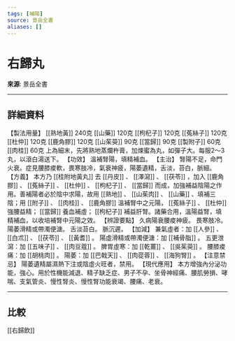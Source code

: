 ```yaml
---
tags: [補陽]
source: 景岳全書
aliases: []
---
```


# 右歸丸

**來源**: 景岳全書  

---

## 詳細資料
【製法用量】 [[熟地黃]] 240克 [[山藥]] 120克 [[枸杞子]] 120克 [[菟絲子]] 120克 [[杜仲]] 120克 [[鹿角膠]] 120克 [[山茱萸]] 90克 [[當歸]] 90克 [[製附子]] 60克 [[肉桂]] 60克
上為細末，先將熟地蒸爛杵膏，加煉蜜為丸，如彈子大。每服2～3丸，以滾白湯送下。
【功效】
溫補腎陽，填精補血。
【主治】
腎陽不足，命門火衰。症見腰膝痠軟，畏寒肢冷，氣衰神疲，陽萎遺精，舌淡，苔白，脈細。
【方義】
本方乃 [[桂附地黃丸]] 去 [[丹皮]] 、 [[澤瀉]] 、 [[茯苓]] ，加入 [[鹿角膠]] 、 [[菟絲子]] 、 [[杜仲]] 、 [[枸杞子]] 、 [[當歸]] 而成，加強補益陰陽之作用。善補陽者必於陰中求陽，故用 [[熟地]] 、 [[山茱肉]] 、 [[山藥]] 、填補三陰；用 [[附子]] 、 [[肉桂]] 、 [[鹿角膠]] 溫補腎中之元陽， [[菟絲子]] 、 [[杜仲]] 強腰益精； [[當歸]] 養血補虛； [[枸杞子]] 補益肝腎。諸藥合用，溫陽益腎，填精補血，以收培補腎中元陽之效。
【辨證要點】
久病陽衰腰痠神疲。
畏寒肢冷。
陽萎滑精或帶濁便溏。
舌淡苔白。
脈沉遲。
【加減】
兼氣虛者：加 [[人參]] 、 [[白朮]] 、 [[茯苓]] 、 [[黃耆]] 。
陽虛滑精或帶濁便溏：加 [[補骨脂]] 。
五更泄瀉：加 [[五味子]] 、 [[肉豆蔻]] 。
脾胃虛寒：加 [[乾薑]] 、 [[吳茱萸]] 。
腰膝痠痛：加 [[胡桃肉]] 。
陽萎：加 [[巴戟天]] 、 [[肉蓯蓉]] 、 [[海狗腎]] 。
【注意禁忌】
陽萎遺精屬濕熱下注或陰虛火旺者，禁用。
【現代應用】
本方增強內分泌功能，強心。用於性機能減退、精子缺乏症、男子不孕、坐骨神經痛、腰肌勞損、哮喘、支氣管炎、慢性腎炎、慢性腎功能衰竭、腰痛、老衰。

---

## 比較
[[右歸飲]]
